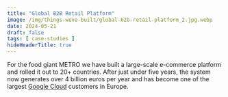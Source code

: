 ```yaml
---
title: "Global B2B Retail Platform"
image: /img/things-weve-built/global-b2b-retail-platform_2.jpg.webp
date: 2024-05-21
draft: false
tags: [ case-studies ]
hideHeaderTitle: true
---
```


For the food giant METRO we have built a large-scale e-commerce platform and rolled it out to 20+ countries. After just under five years, the system now generates over 4 billion euros per year and has become one of the largest [Google Cloud](https://cloud.google.com/customers/metro) customers in Europe.
